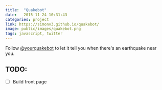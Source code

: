 ```yaml
---
title:  "Quakebot"
date:   2015-11-24 10:31:43
categories: project
link: https://simonv3.github.io/quakebot/
image: public/images/quakebot.png
tags: javascript, twitter
---
```

Follow [@yourquakebot](https://twitter.com/yourquakebot) to let it tell you when there's an earthquake near you.

## TODO:

* [ ] Build front page
